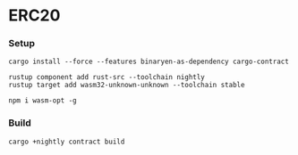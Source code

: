 # ERC20

### Setup

```
cargo install --force --features binaryen-as-dependency cargo-contract
```

```
rustup component add rust-src --toolchain nightly
rustup target add wasm32-unknown-unknown --toolchain stable
```

```
npm i wasm-opt -g
```

### Build

```
cargo +nightly contract build
```
